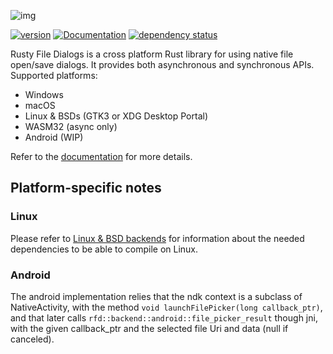 ![img](https://i.imgur.com/YPAgTdf.png)

[![version](https://img.shields.io/crates/v/rfd.svg)](https://crates.io/crates/rfd)
[![Documentation](https://docs.rs/rfd/badge.svg)](https://docs.rs/rfd)
[![dependency status](https://deps.rs/crate/rfd/0.8.4/status.svg)](https://deps.rs/crate/rfd/0.8.4)

Rusty File Dialogs is a cross platform Rust library for using native file open/save dialogs.
It provides both asynchronous and synchronous APIs. Supported platforms:

  * Windows
  * macOS
  * Linux & BSDs (GTK3 or XDG Desktop Portal)
  * WASM32 (async only)
  * Android (WIP)

Refer to the [documentation](https://docs.rs/rfd) for more details.


## Platform-specific notes

### Linux
Please refer to [Linux & BSD backends](https://docs.rs/rfd/latest/rfd/#linux--bsd-backends) for information about the needed dependencies to be able to compile on Linux.

### Android

The android implementation relies that the ndk context is a subclass of
NativeActivity, with the method `void launchFilePicker(long callback_ptr)`, and
that later calls `rfd::backend::android::file_picker_result` though jni, with
the given callback_ptr and the selected file Uri and data (null if canceled).

